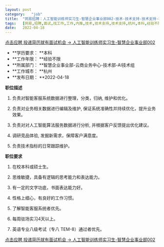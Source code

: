 ```yaml
---
layout:	post
category:	"job"
title:	"网易招聘：人工智能训练师实习生-智慧企业事业部002-技术-技术支持-技术支持-杭州本科经验不限"
tags:	[网易,招聘,面试,找工作,工作,内推,技术,技术支持,技术支持,杭州,本科,经验不限]
date:	2022-04-18
---
```


[点击应聘 投递简历就有面试机会 ->  人工智能训练师实习生-智慧企业事业部002](http://mobile.bole.netease.com/bole/boleDetail?id=37386&employeeId=346f03c3cda5f04c&key=all)



- **学历要求： **本科
- **工作年限： **经验不限
- **所属部门： **智慧企业事业部-云商业务中心-技术部-AI技术组
- **工作城市： **杭州
- **发布日期： **2022-04-18



**职位描述**

1.  负责对智能客服系统数据进行整理，分类，归纳,  维护和优化。

 2. 负责对业务相关数据进行编辑及维护, 保证系统准确性并持续优化，提升业务效果。

 3. 负责对对人工智能算法服务数据进行分析, 并根据客户反馈提出优化建议。

 4. 调研竞品体验, 发掘新需求，保障客户满意度。

 5. 负责技术指标的日常跟踪维护。



**职位要求**

1.  在校本科或硕士生。

2.  思维敏捷，具备有逻辑的思考能力和表达能力。

3.  有一定的文字功底，书面表达能力好。

4.  性格上细心，有良好的工作习惯。

5.  了解智能客服系统者优先。

6.  每周驻场实习4天以上。

7.  英语专业八级考试（专八 TEM-8）通过者优先。



[点击应聘 投递简历就有面试机会 ->  人工智能训练师实习生-智慧企业事业部002](http://mobile.bole.netease.com/bole/boleDetail?id=37386&employeeId=346f03c3cda5f04c&key=all)